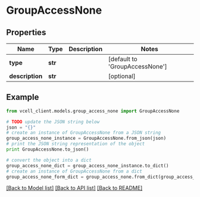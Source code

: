 # GroupAccessNone


## Properties
Name | Type | Description | Notes
------------ | ------------- | ------------- | -------------
**type** | **str** |  | [default to 'GroupAccessNone']
**description** | **str** |  | [optional] 

## Example

```python
from vcell_client.models.group_access_none import GroupAccessNone

# TODO update the JSON string below
json = "{}"
# create an instance of GroupAccessNone from a JSON string
group_access_none_instance = GroupAccessNone.from_json(json)
# print the JSON string representation of the object
print GroupAccessNone.to_json()

# convert the object into a dict
group_access_none_dict = group_access_none_instance.to_dict()
# create an instance of GroupAccessNone from a dict
group_access_none_form_dict = group_access_none.from_dict(group_access_none_dict)
```
[[Back to Model list]](../README.md#documentation-for-models) [[Back to API list]](../README.md#documentation-for-api-endpoints) [[Back to README]](../README.md)


